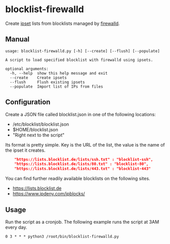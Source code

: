 # blocklist-firewalld
Create [ipset](https://ipset.netfilter.org/) lists from blocklists managed by [firewalld](https://firewalld.org/).

## Manual

```
usage: blocklist-firewalld.py [-h] [--create] [--flush] [--populate]

A script to load specified blocklist with firewalld using ipsets.

optional arguments:
  -h, --help  show this help message and exit
  --create    Create ipsets
  --flush     Flush existing ipsets
  --populate  Import list of IPs from files
```

## Configuration

Create a JSON file called blocklist.json in one of the following locations:
 - /etc/blocklist/blocklist.json
 - $HOME/blocklist.json
 - "Right next to the script"

Its format is pretty simple. Key is the URL of the list, the value is the name of the ipset it creates.

```json
    "https://lists.blocklist.de/lists/ssh.txt" : "blocklist-ssh",
    "https://lists.blocklist.de/lists/80.txt" : "blocklist-80",
    "https://lists.blocklist.de/lists/443.txt" : "blocklist-443"
```

You can find further readily available blocklists on the following sites.
 - https://lists.blocklist.de
 - https://www.ipdeny.com/ipblocks/

## Usage

Run the script as a cronjob. The following example runs the script at 3AM every day.

```
0 3 * * * python3 /root/bin/blocklist-firewalld.py
```
